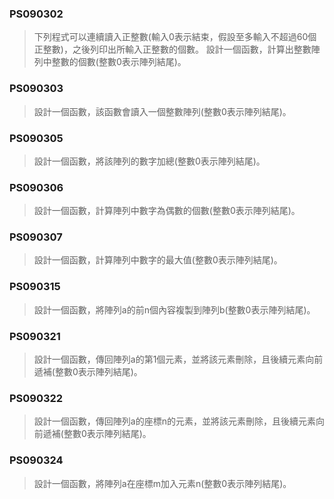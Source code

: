 ### PS090302
> 下列程式可以連續讀入正整數(輸入0表示結束，假設至多輸入不超過60個正整數)，之後列印出所輸入正整數的個數。
設計一個函數，計算出整數陣列中整數的個數(整數0表示陣列結尾)。

### PS090303
> 設計一個函數，該函數會讀入一個整數陣列(整數0表示陣列結尾)。

### PS090305
> 設計一個函數，將該陣列的數字加總(整數0表示陣列結尾)。

### PS090306
> 設計一個函數，計算陣列中數字為偶數的個數(整數0表示陣列結尾)。

### PS090307
> 設計一個函數，計算陣列中數字的最大值(整數0表示陣列結尾)。

### PS090315
> 設計一個函數，將陣列a的前n個內容複製到陣列b(整數0表示陣列結尾)。

### PS090321
> 設計一個函數，傳回陣列a的第1個元素，並將該元素刪除，且後續元素向前遞補(整數0表示陣列結尾)。

### PS090322
> 設計一個函數，傳回陣列a的座標n的元素，並將該元素刪除，且後續元素向前遞補(整數0表示陣列結尾)。

### PS090324
> 設計一個函數，將陣列a在座標m加入元素n(整數0表示陣列結尾)。
